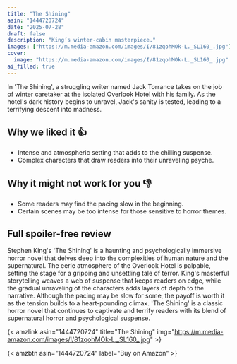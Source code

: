 ```yaml
---
title: "The Shining"
asin: "1444720724"
date: "2025-07-28"
draft: false
description: "King’s winter-cabin masterpiece."
images: ["https://m.media-amazon.com/images/I/81zqohMOk-L._SL160_.jpg"]
cover:
  image: "https://m.media-amazon.com/images/I/81zqohMOk-L._SL160_.jpg"
ai_filled: true
---
```


In 'The Shining', a struggling writer named Jack Torrance takes on the job of
winter caretaker at the isolated Overlook Hotel with his family. As the hotel's
dark history begins to unravel, Jack's sanity is tested, leading to a terrifying
descent into madness.

## Why we liked it 👍
- Intense and atmospheric setting that adds to the chilling suspense.
- Complex characters that draw readers into their unraveling psyche.

## Why it might not work for you 👎
- Some readers may find the pacing slow in the beginning.
- Certain scenes may be too intense for those sensitive to horror themes.

## Full spoiler-free review
Stephen King's 'The Shining' is a haunting and psychologically immersive horror
novel that delves deep into the complexities of human nature and the
supernatural. The eerie atmosphere of the Overlook Hotel is palpable, setting
the stage for a gripping and unsettling tale of terror. King's masterful
storytelling weaves a web of suspense that keeps readers on edge, while the
gradual unraveling of the characters adds layers of depth to the narrative.
Although the pacing may be slow for some, the payoff is worth it as the tension
builds to a heart-pounding climax. 'The Shining' is a classic horror novel that
continues to captivate and terrify readers with its blend of supernatural horror
and psychological suspense.

{< amzlink asin="1444720724" title="The Shining" img="https://m.media-amazon.com/images/I/81zqohMOk-L._SL160_.jpg" >}

{< amzbtn asin="1444720724" label="Buy on Amazon" >}
